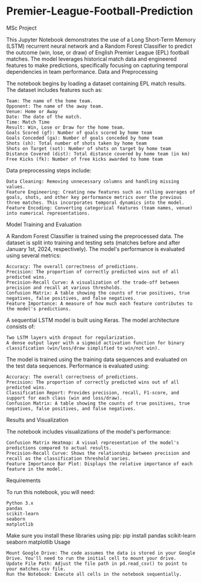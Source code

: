 # Premier-League-Football-Prediction
MSc Project

This Jupyter Notebook demonstrates the use of a Long Short-Term Memory (LSTM) recurrent neural network and a Random Forest Classifier to predict the outcome (win, lose, or draw) of English Premier League (EPL) football matches.  The model leverages historical match data and engineered features to make predictions, specifically focusing on capturing temporal dependencies in team performance.
Data and Preprocessing

The notebook begins by loading a dataset containing EPL match results.  The dataset includes features such as:

    Team: The name of the home team.
    Opponent: The name of the away team.
    Venue: Home or Away
    Date: The date of the match.
    Time: Match Time
    Result: Win, Lose or Draw for the home team.
    Goals Scored (gf): Number of goals scored by home team
    Goals Conceded (ga): Number of goals conceded by home team
    Shots (sh): Total number of shots taken by home team
    Shots on Target (sot): Number of shots on target by home team
    Distance Covered (dist): Total distance covered by home team (in km)
    Free Kicks (fk): Number of free kicks awarded to home team

Data preprocessing steps include:

    Data Cleaning: Removing unnecessary columns and handling missing values.
    Feature Engineering: Creating new features such as rolling averages of goals, shots, and other key performance metrics over the previous three matches. This incorporates temporal dynamics into the model.
    Feature Encoding: Converting categorical features (team names, venue) into numerical representations.

Model Training and Evaluation

A Random Forest Classifier is trained using the preprocessed data. The dataset is split into training and testing sets (matches before and after January 1st, 2024, respectively).  The model's performance is evaluated using several metrics:

    Accuracy: The overall correctness of predictions.
    Precision: The proportion of correctly predicted wins out of all predicted wins.
    Precision-Recall Curve: A visualization of the trade-off between precision and recall at various thresholds.
    Confusion Matrix: A table showing the counts of true positives, true negatives, false positives, and false negatives.
    Feature Importance: A measure of how much each feature contributes to the model's predictions.

A sequential LSTM model is built using Keras. The model architecture consists of:

    Two LSTM layers with dropout for regularization.
    A dense output layer with a sigmoid activation function for binary classification (win/loss/draw simplified to win/not win).

The model is trained using the training data sequences and evaluated on the test data sequences.  Performance is evaluated using:

    Accuracy: The overall correctness of predictions.
    Precision: The proportion of correctly predicted wins out of all predicted wins.
    Classification Report: Provides precision, recall, F1-score, and support for each class (win and loss/draw).
    Confusion Matrix: A table showing the counts of true positives, true negatives, false positives, and false negatives.

Results and Visualization

The notebook includes visualizations of the model's performance:

    Confusion Matrix Heatmap: A visual representation of the model's predictions compared to actual results.
    Precision-Recall Curve: Shows the relationship between precision and recall as the classification threshold varies.
    Feature Importance Bar Plot: Displays the relative importance of each feature in the model.

Requirements

To run this notebook, you will need:

    Python 3.x
    pandas
    scikit-learn
    seaborn
    matplotlib

Make sure you install these libraries using pip: pip install pandas scikit-learn seaborn matplotlib
Usage

    Mount Google Drive: The code assumes the data is stored in your Google Drive. You'll need to run the initial cell to mount your drive.
    Update File Path: Adjust the file path in pd.read_csv() to point to your matches.csv file.
    Run the Notebook: Execute all cells in the notebook sequentially.

